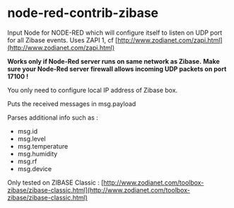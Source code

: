 # node-red-contrib-zibase

Input Node for NODE-RED which will configure itself to listen on UDP port for all Zibase events.
Uses ZAPI 1, cf [http://www.zodianet.com/zapi.html](http://www.zodianet.com/zapi.html)

**Works only if Node-Red server runs on same network as Zibase.**
**Make sure your Node-Red server firewall allows incoming UDP packets on port 17100 !**

You only need to configure local IP address of Zibase box.

Puts the received messages in msg.payload

Parses additional info such as :

* msg.id
* msg.level
* msg.temperature
* msg.humidity
* msg.rf
* msg.device

Only tested on ZIBASE Classic : [http://www.zodianet.com/toolbox-zibase/zibase-classic.html](http://www.zodianet.com/toolbox-zibase/zibase-classic.html)
